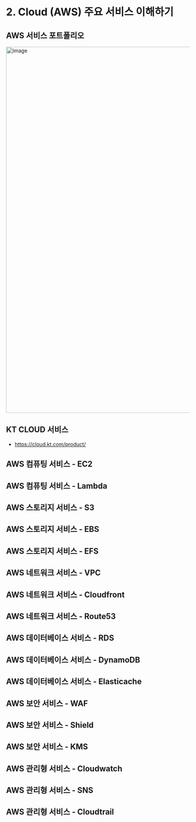 # 2. Cloud (AWS) 주요 서비스 이해하기
## AWS 서비스 포트폴리오
<img width="1000" alt="image" src="https://www.cloudz.co.kr/assets/imgs/sub/u0206/aws/aws_portfolio.png">

## KT CLOUD 서비스
- https://cloud.kt.com/product/

## AWS 컴퓨팅 서비스 - EC2

## AWS 컴퓨팅 서비스 - Lambda

## AWS 스토리지 서비스 - S3
## AWS 스토리지 서비스 - EBS
## AWS 스토리지 서비스 - EFS
## AWS 네트워크 서비스 - VPC
## AWS 네트워크 서비스 - Cloudfront
## AWS 네트워크 서비스 - Route53
## AWS 데이터베이스 서비스 - RDS
## AWS 데이터베이스 서비스 - DynamoDB
## AWS 데이터베이스 서비스 - Elasticache
## AWS 보안 서비스 - WAF
## AWS 보안 서비스 - Shield
## AWS 보안 서비스 - KMS
## AWS 관리형 서비스 - Cloudwatch
## AWS 관리형 서비스 - SNS
## AWS 관리형 서비스 - Cloudtrail








